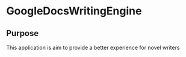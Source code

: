 # GoogleDocsWritingEngine

## Purpose
This application is aim to provide a better experience for novel writers
